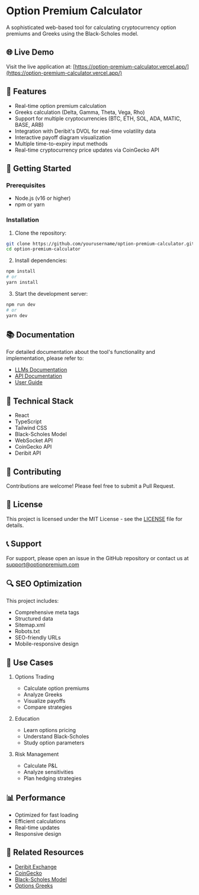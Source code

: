 # Option Premium Calculator

A sophisticated web-based tool for calculating cryptocurrency option premiums and Greeks using the Black-Scholes model.

## 🌐 Live Demo
Visit the live application at: [https://option-premium-calculator.vercel.app/](https://option-premium-calculator.vercel.app/)

## 🌟 Features

- Real-time option premium calculation
- Greeks calculation (Delta, Gamma, Theta, Vega, Rho)
- Support for multiple cryptocurrencies (BTC, ETH, SOL, ADA, MATIC, BASE, ARB)
- Integration with Deribit's DVOL for real-time volatility data
- Interactive payoff diagram visualization
- Multiple time-to-expiry input methods
- Real-time cryptocurrency price updates via CoinGecko API

## 🚀 Getting Started

### Prerequisites

- Node.js (v16 or higher)
- npm or yarn

### Installation

1. Clone the repository:
```bash
git clone https://github.com/yourusername/option-premium-calculator.git
cd option-premium-calculator
```

2. Install dependencies:
```bash
npm install
# or
yarn install
```

3. Start the development server:
```bash
npm run dev
# or
yarn dev
```

## 📚 Documentation

For detailed documentation about the tool's functionality and implementation, please refer to:
- [LLMs Documentation](llms.txt)
- [API Documentation](docs/api.md)
- [User Guide](docs/user-guide.md)

## 🔧 Technical Stack

- React
- TypeScript
- Tailwind CSS
- Black-Scholes Model
- WebSocket API
- CoinGecko API
- Deribit API

## 🤝 Contributing

Contributions are welcome! Please feel free to submit a Pull Request.

## 📝 License

This project is licensed under the MIT License - see the [LICENSE](LICENSE) file for details.

## 📞 Support

For support, please open an issue in the GitHub repository or contact us at support@optionpremium.com

## 🔍 SEO Optimization

This project includes:
- Comprehensive meta tags
- Structured data
- Sitemap.xml
- Robots.txt
- SEO-friendly URLs
- Mobile-responsive design

## 🎯 Use Cases

1. Options Trading
   - Calculate option premiums
   - Analyze Greeks
   - Visualize payoffs
   - Compare strategies

2. Education
   - Learn options pricing
   - Understand Black-Scholes
   - Study option parameters

3. Risk Management
   - Calculate P&L
   - Analyze sensitivities
   - Plan hedging strategies

## 📊 Performance

- Optimized for fast loading
- Efficient calculations
- Real-time updates
- Responsive design

## 🔗 Related Resources

- [Deribit Exchange](https://www.deribit.com)
- [CoinGecko](https://www.coingecko.com)
- [Black-Scholes Model](https://en.wikipedia.org/wiki/Black%E2%80%93Scholes_model)
- [Options Greeks](https://www.investopedia.com/terms/g/greeks.asp)
